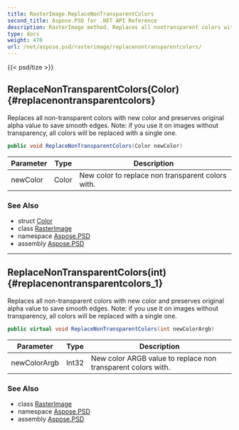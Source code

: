 ```yaml
---
title: RasterImage.ReplaceNonTransparentColors
second_title: Aspose.PSD for .NET API Reference
description: RasterImage method. Replaces all nontransparent colors with new color and preserves original alpha value to save smooth edges. Note if you use it on images without transparency all colors will be replaced with a single one
type: docs
weight: 470
url: /net/aspose.psd/rasterimage/replacenontransparentcolors/
---
```

{{< psd/tize >}}
## ReplaceNonTransparentColors(Color) {#replacenontransparentcolors}

Replaces all non-transparent colors with new color and preserves original alpha value to save smooth edges. Note: if you use it on images without transparency, all colors will be replaced with a single one.

```csharp
public void ReplaceNonTransparentColors(Color newColor)
```

| Parameter | Type | Description |
| --- | --- | --- |
| newColor | Color | New color to replace non transparent colors with. |

### See Also

* struct [Color](../../color/)
* class [RasterImage](../)
* namespace [Aspose.PSD](../../../aspose.psd/)
* assembly [Aspose.PSD](../../../)

---

## ReplaceNonTransparentColors(int) {#replacenontransparentcolors_1}

Replaces all non-transparent colors with new color and preserves original alpha value to save smooth edges. Note: if you use it on images without transparency, all colors will be replaced with a single one.

```csharp
public virtual void ReplaceNonTransparentColors(int newColorArgb)
```

| Parameter | Type | Description |
| --- | --- | --- |
| newColorArgb | Int32 | New color ARGB value to replace non transparent colors with. |

### See Also

* class [RasterImage](../)
* namespace [Aspose.PSD](../../../aspose.psd/)
* assembly [Aspose.PSD](../../../)


